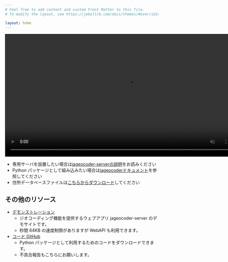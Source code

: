 ```yaml
---
# Feel free to add content and custom Front Matter to this file.
# To modify the layout, see https://jekyllrb.com/docs/themes/#overriding-theme-defaults

layout: home
---
```

<div>
  <video src="/jageocoder/assets/jageocoder_intro.mp4" height="400"
  controls autoplay muted loop style="border: 1px solid #000;" />
</div>

- 専用サーバを設置したい場合は[jageocoder-serverの説明](/jageocoder/server/)をお読みください
- Python パッケージとして組み込みたい場合は[jageocoderドキュメント](https://jageocoder.readthedocs.io/ja/latest/)を参照してください
- 住所データベースファイルは[こちらからダウンロード](https://www.info-proto.com/static/jageocoder/latest)してください

## その他のリソース

- [デモンストレーション](https://jageocoder.info-proto.com/)
    - ジオコーディング機能を提供するウェブアプリ jageocoder-server のデモサイトです。
    - 秒間 64KB の速度制限がありますが WebAPI も利用できます。
- [コード GitHub](https://github.com/t-sagara/jageocoder)
    - Python パッケージとして利用するためのコードをダウンロードできます。
    - 不具合報告もこちらにお願いします。
